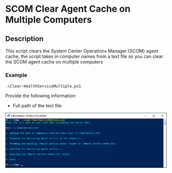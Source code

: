 # SCOM Clear Agent Cache on Multiple Computers


## Description
This script clears the System Center Operations Manager (SCOM) agent cache, 
the script takes in computer names from a text file so you can clear the SCOM agent cache on multiple computers

### Example
```
.\Clear-HealthServiceMultiple.ps1
```
Provide the following information:

- Full path of the text file

![alt text](https://github.com/LeonLaude/SCOM/blob/master/SCOM%20Clear%20Agent%20Cache%20on%20Multiple%20Computers/Media/Clear-HealthServiceMultiple_Example.png)
